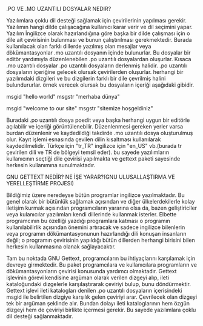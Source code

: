 .PO VE .MO UZANTILI DOSYALAR NEDIR?

Yazılımlara çoklu dil desteği sağlamak için çevirilerinin yapılması gerekir. Yazılımın hangi dilde çalışacağına kullanıcı karar verir ve dil seçimini yapar. Yazılım İngilizce olarak hazırlandığına göre başka bir dilde çalışması için o dile ait çevirisinin bulunması ve bunun çalıştırılması gerekmektedir. Burada kullanılacak olan farklı dillerde yazılmış olan mesajlar veya dökümantasyonlar .mo uzantılı dosyanın içinde bulunurlar. Bu dosyalar bir editör yardımıyla düzenlenebilen .po uzantılı dosyalardan oluşurlar. Kısaca .mo uzantılı dosyalar .po uzantılı dosyaların derlenmiş halidir. .po uzantılı dosyaların içeriğine gelecek olursak çevirilerden oluşurlar. herhangi bir yazılımdaki dizgileri ve bu dizgilerin farklı bir dile çevrilmiş halini bulundururlar. örnek verecek olursak bu dosyaların içeriği aşağıdaki gibidir.

msgid "hello world"
msgstr "merhaba dünya"

msgid "welcome to our site"
msgstr "sitemize hoşgeldiniz"


Buradaki .po uzantılı dosya poedit veya başka herhangi uygun bir editörle açılabilir ve içeriği görüntülenebilir. Düzenlenmesi gereken yerler varsa burdan düzenlenir ve kaydedildiği takdirde .mo uzantılı dosya oluşturulmuş olur. Kayıt işlemi esnasında çevilen dilin kısaltması kullanılarak kaydedilmelidir. Türkçe için "tr_TR" ingilizce için "en_US" vb.(burada tr çevirilen dili ve TR de bölgeyi temsil eder). bu sayede yazılımların kullanıcının seçtiği dile çevirisi yapılmakta ve gettext paketi sayesinde herkesin kullanımına sunulmaktadır.

GNU GETTEXT NEDİR? NE İŞE YARAR?(GNU ULUSALLAŞTIRMA VE YERELLEŞTİRME PROJESI) 

Bildiğimiz üzere neredeyse bütün programlar ingilizce yazılmaktadır. Bu genel olarak bir bütünlük sağlamak açısından ve diğer ülkelerdekilerle kolay iletişim kurmak açısından  programcıların yararına olsa da, bazen geliştiriciler veya kulanıcılar yazılımları kendi dillerinde kullanmak isterler. Elbette programcının bu özelliği yazdığı programlara katması o programın kullanılabilirlik açısından önemini artıracak ve sadece ingilizce bilenlerin veya programın dökümantasyonunun hazırlandığı dili konuşan insanların değil; o programın çevirisinin yapıldığı bütün dillerden herhangi birisini bilen herkesin kullanmasına olanak sağlayacaktır.

Tam bu noktada GNU Gettext, programcıların bu ihtiyaçlarını karşılamak için devreye girmektedir. Bu paket programcılara ve kullanıcılara programların ve dökümantasyonların çevirisi konusunda  yardımcı olmaktadır. Gettext işlevinin görevi kendisine argüman olarak verilen dizgeyi alıp, ileti kataloğundaki dizgelerle karşılaştırarak çeviriyi bulup, bunu döndürmektir. Gettext işlevi ileti katalogları denilen .po uzantılı dosyaların içerisindeki msgid ile belirtilen dizgiye karşılık gelen çeviriyi arar. Çevrilecek olan dizgeyi tek bir argüman şeklinde alır. Bundan dolayı ileti kataloglarının hem özgün dizgeyi hem de çeviriyi birlikte içermesi gerekir. Bu sayede yazılımlara çoklu dil desteği sağlanmaktadır.


